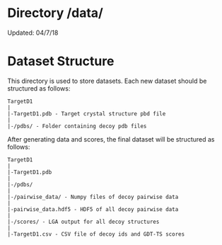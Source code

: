 # Directory /data/
Updated: 04/7/18

# Dataset Structure
This directory is used to store datasets. Each new dataset should be structured
as follows:

```
TargetD1
|
|-TargetD1.pdb - Target crystal structure pbd file
|
|-/pdbs/ - Folder containing decoy pdb files

```

After generating data and scores, the final dataset will be structured as follows:

```
TargetD1
|
|-TargetD1.pdb
|
|-/pdbs/
|
|-/pairwise_data/ - Numpy files of decoy pairwise data
|
|-pairwise_data.hdf5 - HDF5 of all decoy pairwise data
|
|-/scores/ - LGA output for all decoy structures
|
|-TargetD1.csv - CSV file of decoy ids and GDT-TS scores

```
